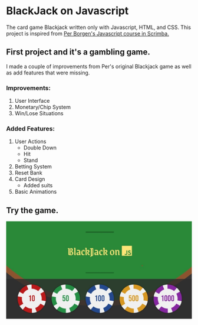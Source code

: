 # BlackJack on Javascript  
The card game Blackjack written only with Javascript, HTML, and CSS. This project is inspired from 
<a href="https://scrimba.com/learn-javascript-c0v">Per Borgen's Javascript course in Scrimba.<a>

## First project and it's a gambling game.
I made a couple of improvements from Per's original Blackjack game as well as add features that were missing.
### Improvements:
1. User Interface
2. Monetary/Chip System
3. Win/Lose Situations

### Added Features:
1. User Actions
   * Double Down
   * Hit
   * Stand
2. Betting System
3. Reset Bank
4. Card Design
   * Added suits
5. Basic Animations

## Try the game.
<p>
  <a href="https://smdev-blackjack.netlify.app/">
    <img src="assets/thumb_1200x630.jpg" alt="image-thumbnail">
  <a>
</p>